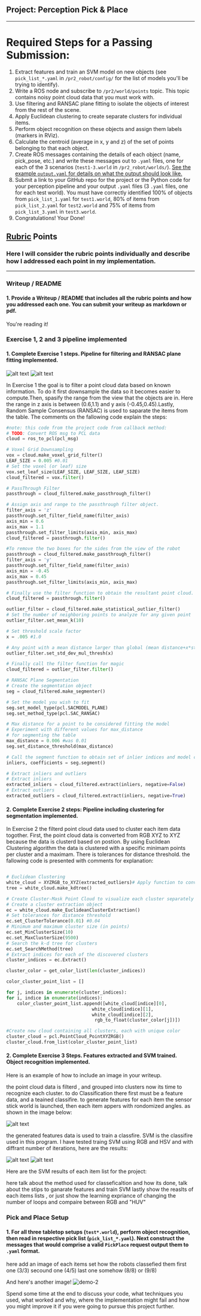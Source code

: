 ## Project: Perception Pick & Place
---
# Required Steps for a Passing Submission:
1. Extract features and train an SVM model on new objects (see `pick_list_*.yaml` in `/pr2_robot/config/` for the list of models you'll be trying to identify). 
2. Write a ROS node and subscribe to `/pr2/world/points` topic. This topic contains noisy point cloud data that you must work with.
3. Use filtering and RANSAC plane fitting to isolate the objects of interest from the rest of the scene.
4. Apply Euclidean clustering to create separate clusters for individual items.
5. Perform object recognition on these objects and assign them labels (markers in RViz).
6. Calculate the centroid (average in x, y and z) of the set of points belonging to that each object.
7. Create ROS messages containing the details of each object (name, pick_pose, etc.) and write these messages out to `.yaml` files, one for each of the 3 scenarios (`test1-3.world` in `/pr2_robot/worlds/`).  [See the example `output.yaml` for details on what the output should look like.](https://github.com/udacity/RoboND-Perception-Project/blob/master/pr2_robot/config/output.yaml)  
8. Submit a link to your GitHub repo for the project or the Python code for your perception pipeline and your output `.yaml` files (3 `.yaml` files, one for each test world).  You must have correctly identified 100% of objects from `pick_list_1.yaml` for `test1.world`, 80% of items from `pick_list_2.yaml` for `test2.world` and 75% of items from `pick_list_3.yaml` in `test3.world`.
9. Congratulations!  Your Done!

## [Rubric](https://review.udacity.com/#!/rubrics/1067/view) Points
### Here I will consider the rubric points individually and describe how I addressed each point in my implementation.  

[image1]: Images/table.PNG
[image2]: Images/items_without_table.PNG
[image4]: Images/training.PNG
[image5]: Images/figure_1-RGB.png
[image6]: Images/figure_1-HSV.png

---
### Writeup / README

#### 1. Provide a Writeup / README that includes all the rubric points and how you addressed each one.  You can submit your writeup as markdown or pdf.  

You're reading it!

### Exercise 1, 2 and 3 pipeline implemented
#### 1. Complete Exercise 1 steps. Pipeline for filtering and RANSAC plane fitting implemented.


![alt text][image1]
![alt text][image2]

In Exercise 1 the goal is to filter a point cloud data based on known information. To do it first downsample the data so it becomes easier to compute.Then, spasify the range from the view that the objects are in. Here the range in z axis is between (0.6,1.1) and y axis (-0.45,0.45).Lastly, Random Sample Consensus (RANSAC) is used to saparate the items from the table. The comments on the fallowing code explain the steps:

```python
#note: this code from the project code from callback method:
# TODO: Convert ROS msg to PCL data
cloud = ros_to_pcl(pcl_msg)

# Voxel Grid Downsampling
vox = cloud.make_voxel_grid_filter()
LEAF_SIZE = 0.005 #0.01   
# Set the voxel (or leaf) size  
vox.set_leaf_size(LEAF_SIZE, LEAF_SIZE, LEAF_SIZE)
cloud_filtered = vox.filter()

# PassThrough Filter
passthrough = cloud_filtered.make_passthrough_filter()

# Assign axis and range to the passthrough filter object.
filter_axis = 'z'
passthrough.set_filter_field_name(filter_axis)
axis_min = 0.6 
axis_max = 1.1
passthrough.set_filter_limits(axis_min, axis_max)
cloud_filtered = passthrough.filter()

#To remove the two boxes for the sides from the view of the robot
passthrough = cloud_filtered.make_passthrough_filter()
filter_axis = 'y'
passthrough.set_filter_field_name(filter_axis)
axis_min = -0.45 
axis_max = 0.45 
passthrough.set_filter_limits(axis_min, axis_max)

# Finally use the filter function to obtain the resultant point cloud.
cloud_filtered = passthrough.filter()

outlier_filter = cloud_filtered.make_statistical_outlier_filter()
# Set the number of neighboring points to analyze for any given point
outlier_filter.set_mean_k(10)

# Set threshold scale factor
x = .005 #1.0

# Any point with a mean distance larger than global (mean distance+x*std_dev) will be considered outlier
outlier_filter.set_std_dev_mul_thresh(x)

# Finally call the filter function for magic
cloud_filtered = outlier_filter.filter()

# RANSAC Plane Segmentation
# Create the segmentation object
seg = cloud_filtered.make_segmenter()

# Set the model you wish to fit 
seg.set_model_type(pcl.SACMODEL_PLANE)
seg.set_method_type(pcl.SAC_RANSAC)

# Max distance for a point to be considered fitting the model
# Experiment with different values for max_distance 
# for segmenting the table
max_distance = 0.006 #was 0.01
seg.set_distance_threshold(max_distance)

# Call the segment function to obtain set of inlier indices and model coefficients
inliers, coefficients = seg.segment()

# Extract inliers and outliers
# Extract inliers
extracted_inliers = cloud_filtered.extract(inliers, negative=False)
# Extract outliers
extracted_outliers = cloud_filtered.extract(inliers, negative=True)
```


#### 2. Complete Exercise 2 steps: Pipeline including clustering for segmentation implemented.  

In Exercise 2 the filterd point cloud data used to cluster each item data togother. First, the point cloud data is converted from RGB XYZ to XYZ because the data is clusterd based on postion. By using Euclidean Clustering algorithm the data is clustered with a specific minimam points per cluster and a maximam. There is tolerances for distance threshold. the fallowing code is presented with comments for explanation:

```python

# Euclidean Clustering
white_cloud = XYZRGB_to_XYZ(extracted_outliers)# Apply function to convert XYZRGB to XYZ
tree = white_cloud.make_kdtree()

# Create Cluster-Mask Point Cloud to visualize each cluster separately
# Create a cluster extraction object
ec = white_cloud.make_EuclideanClusterExtraction()
# Set tolerances for distance threshold 
ec.set_ClusterTolerance(0.01) #0.04
# Minimum and maximum cluster size (in points)
ec.set_MinClusterSize(10) 
ec.set_MaxClusterSize(9500)
# Search the k-d tree for clusters
ec.set_SearchMethod(tree)
# Extract indices for each of the discovered clusters
cluster_indices = ec.Extract()

cluster_color = get_color_list(len(cluster_indices))

color_cluster_point_list = []

for j, indices in enumerate(cluster_indices):
for i, indice in enumerate(indices):
    color_cluster_point_list.append([white_cloud[indice][0],
                                white_cloud[indice][1],
                                white_cloud[indice][2],
                                 rgb_to_float(cluster_color[j])])

#Create new cloud containing all clusters, each with unique color
cluster_cloud = pcl.PointCloud_PointXYZRGB()
cluster_cloud.from_list(color_cluster_point_list)
```

#### 2. Complete Exercise 3 Steps.  Features extracted and SVM trained.  Object recognition implemented.
Here is an example of how to include an image in your writeup.

the point cloud data is filterd , and grouped into clusters now its time to recognize each cluster. to do Classification there first must be a feature data, and a teained classifire. to generate features for each item the sensor stick world is launched, then each item appers with rondomized angles. as shown in the image below:

![alt text][image4]

the generated features data is used to train a classfire. SVM is the classifire used in this program. I have tested traing SVM using RGB and HSV and with diffrant number of iterations, here are the results: 

![alt text][image5]
![alt text][image6]

Here are the SVM results of each item list for the project:


here talk about the method used for classeficaltion and how its done, talk about the stips to ganarate features and train SVM
lastly show the reaslts of each items lists , or just show the learning expriance of changing the number of loops and compaire between 
RGB and "HUV" 

### Pick and Place Setup

#### 1. For all three tabletop setups (`test*.world`), perform object recognition, then read in respective pick list (`pick_list_*.yaml`). Next construct the messages that would comprise a valid `PickPlace` request output them to `.yaml` format.

here add an image of each items set how the robots classefied them first one (3/3) secound one (4/5) last one somehow (8/8) or (9/8)



And here's another image! 
![demo-2](https://user-images.githubusercontent.com/20687560/28748286-9f65680e-7468-11e7-83dc-f1a32380b89c.png)

Spend some time at the end to discuss your code, what techniques you used, what worked and why, where the implementation might fail and how you might improve it if you were going to pursue this project further.  



